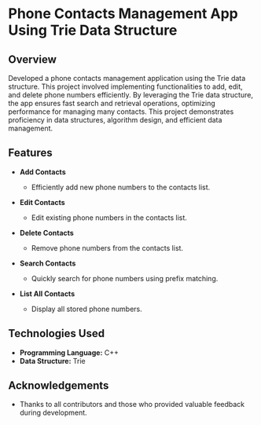 # Phone Contacts Management App Using Trie Data Structure

## Overview

Developed a phone contacts management application using the Trie data structure. This project involved implementing functionalities to add, edit, and delete phone numbers efficiently. By leveraging the Trie data structure, the app ensures fast search and retrieval operations, optimizing performance for managing many contacts. This project demonstrates proficiency in data structures, algorithm design, and efficient data management.

## Features

- **Add Contacts**
  - Efficiently add new phone numbers to the contacts list.
  
- **Edit Contacts**
  - Edit existing phone numbers in the contacts list.
  
- **Delete Contacts**
  - Remove phone numbers from the contacts list.
  
- **Search Contacts**
  - Quickly search for phone numbers using prefix matching.
  
- **List All Contacts**
  - Display all stored phone numbers.

## Technologies Used

- **Programming Language:** C++
- **Data Structure:** Trie

## Acknowledgements

- Thanks to all contributors and those who provided valuable feedback during development.

